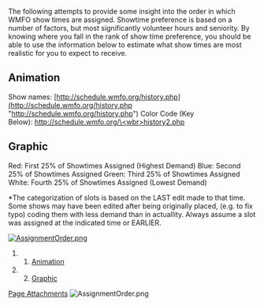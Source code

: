 The following attempts to provide some insight into the order in which WMFO show times are assigned. Showtime preference is based on a number of factors, but most significantly volunteer hours and seniority. By knowing where you fall in the rank of show time preference, you should be able to use the information below to estimate what show times are most realistic for you to expect to receive.

Animation
---------

Show names: [http://schedule.wmfo.org/history.php](http://schedule.wmfo.org/history.php "http://schedule.wmfo.org/history.php")
 Color Code (Key Below): [http://schedule.wmfo.org/\<wbr\>history2.php](http://schedule.wmfo.org/history2.php "http://schedule.wmfo.org/history2.php")

Graphic
-------

Red: First 25% of Showtimes Assigned (Highest Demand)
 Blue: Second 25% of Showtimes Assigned
 Green: Third 25% of Showtimes Assigned
 White: Fourth 25% of Showtimes Assigned (Lowest Demand)

\*The categorization of slots is based on the LAST edit made to that time. Some shows may have been edited after being originally placed, (e.g. to fix typo) coding them with less demand than in actuallity. Always assume a slot was assigned at the indicated time or EARLIER.

[![AssignmentOrder.png](https://wiki.wmfo.org/@api/deki/files/342/=AssignmentOrder.png)](https://wiki.wmfo.org/@api/deki/files/342/=AssignmentOrder.png "AssignmentOrder.png")

1.  1. [Animation](#Animation)
2.  2. [Graphic](#Graphic)

[Page Attachments](https://wiki-files.wmfo.org/Staff_Info/Scheduling)
![AssignmentOrder.png](https://wiki-files.wmfo.org/Staff_Info/Scheduling/AssignmentOrder.png)
